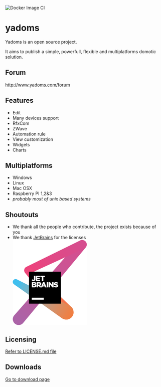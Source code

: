 ![Docker Image CI](https://github.com/Yadoms/yadoms/workflows/Docker%20Image%20CI/badge.svg?branch=master)

# yadoms

Yadoms is an open source project.

It aims to publish a simple, powerfull, flexible and multiplatforms domotic solution.

## Forum

http://www.yadoms.com/forum

## Features

- Edit
- Many devices support
- RfxCom
- ZWave
- Automation rule
- View customization
- Widgets
- Charts

## Multiplatforms

- Windows
- Linux
- Mac OSX
- Raspberry PI 1,2&3
- _probably most of unix based systems_

## Shoutouts

- We thank all the people who contribute, the project exists because of you<br />
- We thank [JetBrains](https://www.jetbrains.com/?from=yadoms) for the licenses<br />
  <a href="https://www.jetbrains.com/?from=yadoms" target="_blank"><img src="./psd/jetbrains-variant-3.svg"></a>

## Licensing

[Refer to LICENSE.md file](LICENSE.md)

## Downloads

[Go to download page](https://github.com/Yadoms/yadoms/releases/)
